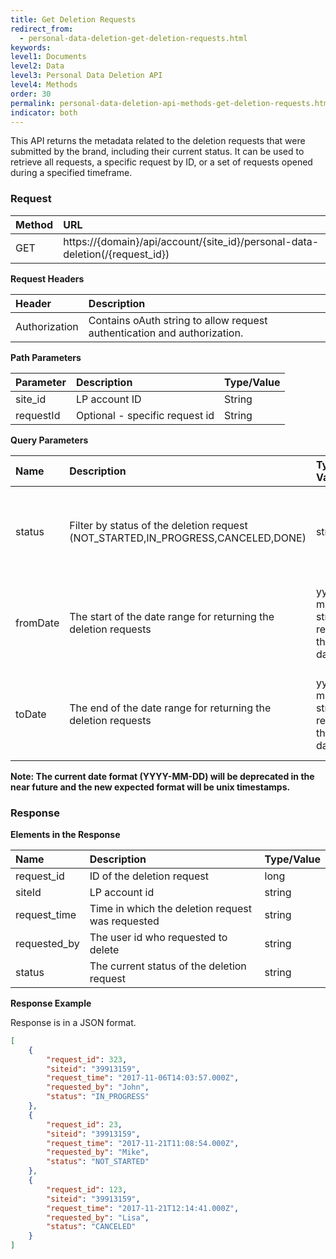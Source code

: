 ```yaml
---
title: Get Deletion Requests
redirect_from:
  - personal-data-deletion-get-deletion-requests.html
keywords:
level1: Documents
level2: Data 
level3: Personal Data Deletion API
level4: Methods
order: 30
permalink: personal-data-deletion-api-methods-get-deletion-requests.html
indicator: both
---
```


This API returns the metadata related to the deletion requests that were submitted by the brand, including their current status. It can be used to retrieve all requests, a specific request by ID, or a set of requests opened during a specified timeframe.

### Request

 |Method|      URL|
 |:--------  |:---  |
 |GET|  https://{domain}/api/account/{site_id}/personal-data-deletion(/{request_id}) |

**Request Headers**

 |Header         |Description  |
 |:------|        :--------  |
 |Authorization|  Contains oAuth string to allow request authentication and authorization.  |

 **Path Parameters**

  |Parameter|  Description|  Type/Value |
  |:------    |:--------    |:--------|
  |site_id|  LP account ID|   String |
  |requestId  |Optional - specific request id   |String|

 **Query Parameters**

 | Name | Description | Type / Value | Required | Notes |
 | :---- | :------- | :--------- | :--- | :--- |
 | status| Filter by status of the deletion request (NOT_STARTED,IN_PROGRESS,CANCELED,DONE)  | string| Optional | Default is all requests. Can't be used with request_id parameter. |
 | fromDate| The start of the date range for returning the deletion requests | yyyy-mm-dd string - represents the start date| Optional | Default is 1970-01-01. Can't be used with request_id parameter. |
 | toDate| The end of the date range for returning the deletion requests| yyyy-mm-dd string  - represents the end date| Optional | Default is current time. Can't be used only with request_id parameter. |

**Note: The current date format (YYYY-MM-DD) will be deprecated in the near future and the new expected format will be unix timestamps.**

### Response

 **Elements in the Response**

 |Name                 | Description                                                                    | Type/Value
 |:------------------- | :----------------------------------------------------------------------------- | :---------
 |request_id           | ID of the deletion request                                     | long |
 |siteId               | LP account id                                  | string|
 |request_time         | Time in which the deletion request was requested                                | string|
 |requested_by         | The user id who requested to delete     | string|
 |status               | The current status of the deletion request     | string|


 **Response Example**

Response is in a JSON format.

```json
[
    {
        "request_id": 323,
        "siteid": "39913159",
        "request_time": "2017-11-06T14:03:57.000Z",
        "requested_by": "John",
        "status": "IN_PROGRESS"
    },
    {
        "request_id": 23,
        "siteid": "39913159",
        "request_time": "2017-11-21T11:08:54.000Z",
        "requested_by": "Mike",
        "status": "NOT_STARTED"
    },
    {
        "request_id": 123,
        "siteid": "39913159",
        "request_time": "2017-11-21T12:14:41.000Z",
        "requested_by": "Lisa",
        "status": "CANCELED"
    }
]

```

